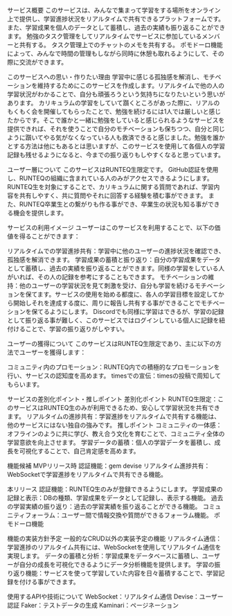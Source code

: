 サービス概要
このサービスは、みんなで集まって学習をする場所をオンライン上で提供し、学習進捗状況をリアルタイムで共有できるプラットフォームです。また、学習成果を個人のデータとして蓄積し、過去の実績も振り返ることができます。
勉強のタスク管理をしてリアルタイムでサービスに参加しているメンバーと共有する。
タスク管理上でのチャットのメモを共有する。
ポモドーロ機能によって、みんなで時間の管理もしながら同時に休憩も取れるようにして、その際に交流ができます。

このサービスへの思い・作りたい理由
学習中に感じる孤独感を解消し、モチベーションを維持するためにこのサービスを作成します。リアルタイムで他の人の学習状況がわかることで、自分も頑張ろうという気持ちになりたいという思いがあります。
カリキュラムの学習をしていて躓くところがあった際に、リアルのもくもく会を開催してもらったことで、勉強を続けるには1人では厳しいと感じたからです。そこで誰かと一緒に勉強をしていると感じられるようなサービスを提供できれば、それを使うことで自分のモチベーションも保ちつつ、自分と同じように躓いてやる気がなくなっている人も救済できると感じました。勉強を誰かとする方法は他にもあるとは思いますが、このサービスを使用して各個人の学習記録も残せるようになると、今までの振り返りもしやすくなると思っています。

ユーザー層について
このサービスはRUNTEQ生限定です。
GitHub認証を使用し、RUNTEQの組織に含まれている人のみがアクセスできるようにします。
RUNTEQ生を対象にすることで、カリキュラムに関する質問であれば、学習内容を共有しやすく、共に質問やそれに回答する経験を積む事ができます。
また、RUNTEQ卒業生との繋がりも作る事ができ、卒業生の状況も知る事ができる機会を提供します。

サービスの利用イメージ
ユーザーはこのサービスを利用することで、以下の価値を得ることができます：

リアルタイムでの学習進捗共有：学習中に他のユーザーの進捗状況を確認でき、孤独感を解消できます。
学習成果の蓄積と振り返り：自分の学習成果をデータとして蓄積し、過去の実績を振り返ることができます。同様の学習をしている人がいれば、その人の記録を参考にすることもできます。
モチベーションの維持：他のユーザーの学習状況を見て刺激を受け、自分も学習を続けるモチベーションを保てます。サービスの使用を始める都度に、各人の学習目標を設定してから開始しそれを達成する度に、周りに報告し共有する事ができることでモチベーションを保てるようにします。
Discordでも同様に学習はできるが、学習の記録として振り返る事が難しく、このサービスではログインしている個人に記録を紐付けることで、学習の振り返りがしやすい。

ユーザーの獲得について
このサービスはRUNTEQ生限定であり、主に以下の方法でユーザーを獲得します：

コミュニティ内のプロモーション：RUNTEQ内での積極的なプロモーションを行い、サービスの認知度を高めます。
timesでの宣伝：timesの投稿で周知してもらいます。

サービスの差別化ポイント・推しポイント
差別化ポイント
RUNTEQ生限定：このサービスはRUNTEQ生のみが利用できるため、安心して学習状況を共有できます。
リアルタイムの進捗共有：学習進捗をリアルタイムで共有する機能は、他のサービスにはない独自の強みです。
推しポイント
コミュニティの一体感：オフラインのように共に学び、教え合う文化を育むことで、コミュニティ全体の学習意欲を向上させます。
学習データの蓄積：個人の学習データを蓄積し、成長を可視化することで、自己肯定感を高めます。

機能候補
MVPリリース時
認証機能：gem devise
リアルタイム進捗共有：WebSocketで学習進捗をリアルタイムで共有できる機能。

本リリース
認証機能：RUNTEQ生のみが登録できるようにします。
学習成果の記録と表示：DBの種類、学習成果をデータとして記録し、表示する機能。
過去の学習実績の振り返り：過去の学習実績を振り返ることができる機能。
コミュニティフォーラム：ユーザー間で情報交換や質問ができるフォーラム機能。
ポモドーロ機能

機能の実装方針予定
一般的なCRUD以外の実装予定の機能
リアルタイム通信：学習進捗のリアルタイム共有には、WebSocketを使用してリアルタイム通信を実現します。
データの蓄積と分析：学習成果をデータベースに蓄積し、ユーザーが自分の成長を可視化できるようにデータ分析機能を提供します。
学習の振り返り機能：サービスを使って学習していた内容を日々蓄積することで、学習記録を付ける事ができます。

使用するAPIや技術について
WebSocket：リアルタイム通信
Devise：ユーザー認証
Faker：テストデータの生成
Kaminari：ページネーション
